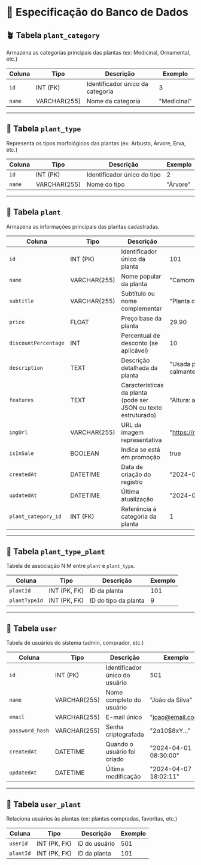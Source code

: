 # 📘 Especificação do Banco de Dados

## 🪴 Tabela `plant_category`

Armazena as categorias principais das plantas (ex: Medicinal, Ornamental, etc.)

| Coluna | Tipo         | Descrição                        | Exemplo     |
| ------ | ------------ | -------------------------------- | ----------- |
| `id`   | INT (PK)     | Identificador único da categoria | 3           |
| `name` | VARCHAR(255) | Nome da categoria                | "Medicinal" |

---

## 🌿 Tabela `plant_type`

Representa os tipos morfológicos das plantas (ex: Arbusto, Árvore, Erva, etc.)

| Coluna | Tipo         | Descrição                   | Exemplo  |
| ------ | ------------ | --------------------------- | -------- |
| `id`   | INT (PK)     | Identificador único do tipo | 2        |
| `name` | VARCHAR(255) | Nome do tipo                | "Árvore" |

---

## 🌱 Tabela `plant`

Armazena as informações principais das plantas cadastradas.

| Coluna               | Tipo         | Descrição                                                      | Exemplo                                      |
| -------------------- | ------------ | -------------------------------------------------------------- | -------------------------------------------- |
| `id`                 | INT (PK)     | Identificador único da planta                                  | 101                                          |
| `name`               | VARCHAR(255) | Nome popular da planta                                         | "Camomila"                                   |
| `subtitle`           | VARCHAR(255) | Subtítulo ou nome complementar                                 | "Planta calmante"                            |
| `price`              | FLOAT        | Preço base da planta                                           | 29.90                                        |
| `discountPercentage` | INT          | Percentual de desconto (se aplicável)                          | 10                                           |
| `description`        | TEXT         | Descrição detalhada da planta                                  | "Usada para chá com propriedades calmantes." |
| `features`           | TEXT         | Características da planta (pode ser JSON ou texto estruturado) | "Altura: até 60cm; Luz: Pleno sol"           |
| `imgUrl`             | VARCHAR(255) | URL da imagem representativa                                   | "https://meusite.com/img/camomila.jpg"       |
| `isInSale`           | BOOLEAN      | Indica se está em promoção                                     | true                                         |
| `createdAt`          | DATETIME     | Data de criação do registro                                    | "2024-04-05 14:23:00"                        |
| `updatedAt`          | DATETIME     | Última atualização                                             | "2024-04-10 09:12:45"                        |
| `plant_category_id`  | INT (FK)     | Referência à categoria da planta                               | 1                                            |

---

## 🔗 Tabela `plant_type_plant`

Tabela de associação N:M entre `plant` e `plant_type`.

| Coluna        | Tipo         | Descrição            | Exemplo |
| ------------- | ------------ | -------------------- | ------- |
| `plantId`     | INT (PK, FK) | ID da planta         | 101     |
| `plantTypeId` | INT (PK, FK) | ID do tipo da planta | 9       |

---

## 👤 Tabela `user`

Tabela de usuários do sistema (admin, comprador, etc.)

| Coluna          | Tipo         | Descrição                      | Exemplo               |
| --------------- | ------------ | ------------------------------ | --------------------- |
| `id`            | INT (PK)     | Identificador único do usuário | 501                   |
| `name`          | VARCHAR(255) | Nome completo do usuário       | "João da Silva"       |
| `email`         | VARCHAR(255) | E-mail único                   | "joao@email.com"      |
| `password_hash` | VARCHAR(255) | Senha criptografada            | "$2a$10$8xY..."       |
| `createdAt`     | DATETIME     | Quando o usuário foi criado    | "2024-04-01 08:30:00" |
| `updatedAt`     | DATETIME     | Última modificação             | "2024-04-07 18:02:11" |

---

## 🤝 Tabela `user_plant`

Relaciona usuários às plantas (ex: plantas compradas, favoritas, etc.)

| Coluna    | Tipo         | Descrição     | Exemplo |
| --------- | ------------ | ------------- | ------- |
| `userId`  | INT (PK, FK) | ID do usuário | 501     |
| `plantId` | INT (PK, FK) | ID da planta  | 101     |
